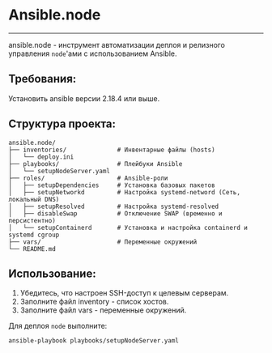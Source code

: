 # Ansible.node
___
ansible.node - инструмент автоматизации деплоя и релизного управления `node`'ами с использованием Ansible.
## Требования:
Установить ansible версии 2.18.4 или выше.
## Структура проекта:
```text
ansible.node/
├── inventories/              # Инвентарные файлы (hosts)
│   └── deploy.ini
├── playbooks/                # Плейбуки Ansible
│   └── setupNodeServer.yaml
├── roles/                    # Ansible-роли
│   ├── setupDependencies     # Установка базовых пакетов
│   ├── setupNetworkd         # Настройка systemd-netword (Сеть, локальный DNS)
│   ├── setupResolved         # Настройка systemd-resolved
│   ├── disableSwap           # Отключение SWAP (временно и персистентно)
│   └── setupContainerd       # Установка и настройка containerd и systemd cgroup
├── vars/                     # Переменные окружений
└── README.md
```
## Использование:
1. Убедитесь, что настроен SSH-доступ к целевым серверам.
2. Заполните файл inventory - список хостов.
3. Заполните файл vars - переменные окружений.

Для деплоя `node` выполните:
```shell
ansible-playbook playbooks/setupNodeServer.yaml
```